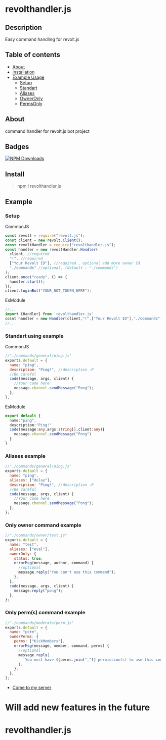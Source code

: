 # revolthandler.js

## Description

Easy command handling for revolt.js

## Table of contents

- [About](#about)
- [Installation](#install)
- [Example Usage](#example)
  - [Setup](#setup)
  - [Standart](#standart-using-example)
  - [Aliases](#aliases-example)
  - [OwnerOnly](#only-owner-command-example)
  - [PermsOnly](#only-perms-command-example)

## About

command handler for revolt.js bot project

## Badges

[![NPM Downloads](https://img.shields.io/npm/dt/revolthandler.js.svg?style=flat-square)](https://www.npmjs.com/package/revolthandler.js)

## Install

> npm i revolthandler.js

## Example

### Setup

CommonJS
```js
const revolt = require("revolt.js");
const client = new revolt.Client();
const revoltHandler = require("revolthandler.js");
const handler = new revoltHandler.Handler(
  client, //required
  "!", //required
  ["Your Revolt ID"], //required , optional add more owner Id
  "./commands" //optional, (default : "./commands")
);
client.once("ready", () => {
  handler.start();
});
client.loginBot("YOUR_BOT_TOKEN_HERE");
```

EsModule
```ts
//...
import {Handler} from 'revolthandler.js'
cosnt handler = new Handler(client,"!",["Your Revolt ID"],"./commands")
//...
```

### Standart using example

CommonJS
```js
//"./commands/general/ping.js"
exports.default = {
  name: "ping",
  description: "Ping!", //description :P
  //Be careful
  code(message, args, client) {
    //Your code here
    message.channel.sendMessage("Pong");
  },
};
```

EsModule
```ts
export default {
  name:"ping",
  description:"Ping!"
  code(message:any,args:string[],client:any){
    message.channel.sendMessage("Pong")
  }
}
```

### Aliases example

```js
//"./commands/general/ping.js"
exports.default = {
  name: "ping",
  aliases: ["delay"],
  description: "Ping!", //description :P
  //Be careful
  code(message, args, client) {
    //Your code here
    message.channel.sendMessage("Pong");
  },
};
```

### Only owner command example

```js
//"./commands/owner/test.js"
exports.default = {
  name: "test",
  aliases: ["eval"],
  ownerOnly: {
    status: true,
    errorMsg(message, author, command) {
      //optional
      message.reply("You can't use this command");
    },
  },
  code(message, args, client) {
    message.reply("pong");
  },
};
```

### Only perm(s) command example

```js
//"./commands/moderate/perm.js"
exports.default = {
  name: "perm",
  ownerPerms: {
    perms: ["KickMembers"],
    errorMsg(message, member, command, perms) {
      //optional
      message.reply(
        `You must have ${perms.join(",")} permission(s) to use this command`
      );
    },
  },
};
```

- [Come to my server](https://rvlt.gg/zrmFWtJz)

# Will add new features in the future

# revolthandler.js
